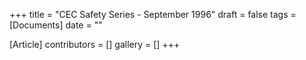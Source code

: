 +++
title = "CEC Safety Series - September 1996"
draft = false
tags = [Documents]
date = ""

[Article]
contributors = []
gallery = []
+++